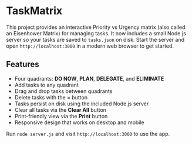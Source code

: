 # TaskMatrix

This project provides an interactive Priority vs Urgency matrix (also called an Eisenhower Matrix) for managing tasks. It now includes a small Node.js server so your tasks are saved to `tasks.json` on disk. Start the server and open `http://localhost:3000` in a modern web browser to get started.

## Features

- Four quadrants: **DO NOW**, **PLAN**, **DELEGATE**, and **ELIMINATE**
- Add tasks to any quadrant
- Drag and drop tasks between quadrants
- Delete tasks with the × button
- Tasks persist on disk using the included Node.js server
- Clear all tasks via the **Clear All** button
- Print-friendly view via the **Print** button
- Responsive design that works on desktop and mobile

Run `node server.js` and visit `http://localhost:3000` to use the app.
